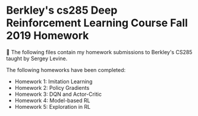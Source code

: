 # Berkley's cs285 Deep Reinforcement Learning Course Fall 2019 Homework

👋 The following files contain my homework submissions to Berkley's CS285 taught by Sergey Levine. 

The following homeworks have been completed:

- Homework 1: Imitation Learning
- Homework 2: Policy Gradients
- Homework 3: DQN and Actor-Critic
- Homework 4: Model-based RL
- Homework 5: Exploration in RL

